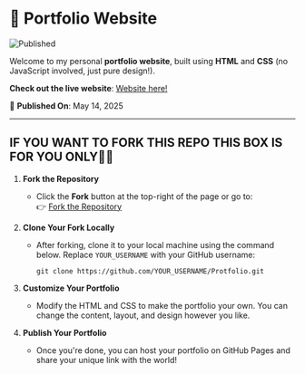  # 🚀 Portfolio Website
![Published](https://img.shields.io/badge/Status-Published-green?style=for-the-badge&logo=github)

Welcome to my personal **portfolio website**, built using **HTML** and **CSS** (no JavaScript involved, just pure design!).

**Check out the live website**: [Website here!](https://yash7104.github.io/Protfolio/)

📅 **Published On**: May 14, 2025

---

## IF YOU WANT TO FORK THIS REPO THIS BOX IS FOR YOU ONLY🤖🧐

1. **Fork the Repository**  
   - Click the **Fork** button at the top-right of the page or go to:  
     👉 [Fork the Repository](https://github.com/Yash7104/Protfolio/fork)

2. **Clone Your Fork Locally**  
   - After forking, clone it to your local machine using the command below. Replace `YOUR_USERNAME` with your GitHub username:  
     ```
     git clone https://github.com/YOUR_USERNAME/Protfolio.git
     ```

3. **Customize Your Portfolio**  
   - Modify the HTML and CSS to make the portfolio your own. You can change the content, layout, and design however you like.

4. **Publish Your Portfolio**  
   - Once you're done, you can host your portfolio on GitHub Pages and share your unique link with the world! 


